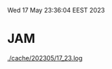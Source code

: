 Wed 17 May 23:36:04 EEST 2023
# JAM
<a href='./cache/202305/17_23.log'>./cache/202305/17_23.log</a>
